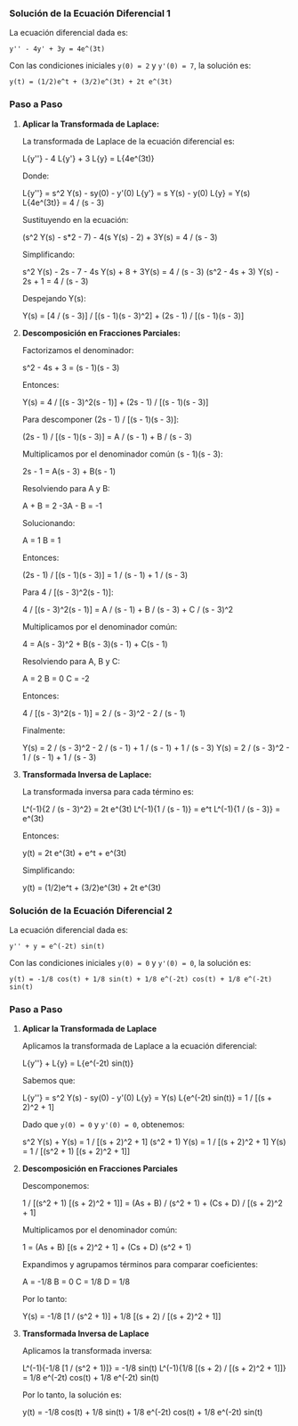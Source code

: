 ### Solución de la Ecuación Diferencial 1

La ecuación diferencial dada es:

    y'' - 4y' + 3y = 4e^(3t)

Con las condiciones iniciales `y(0) = 2` y `y'(0) = 7`, la solución es:

    y(t) = (1/2)e^t + (3/2)e^(3t) + 2t e^(3t)

### Paso a Paso

1. **Aplicar la Transformada de Laplace:**

   La transformada de Laplace de la ecuación diferencial es:

    L{y''} - 4 L{y'} + 3 L{y} = L{4e^(3t)}

   Donde:

    L{y''} = s^2 Y(s) - sy(0) - y'(0)
    L{y'} = s Y(s) - y(0)
    L{y} = Y(s)
    L{4e^(3t)} = 4 / (s - 3)

   Sustituyendo en la ecuación:

    (s^2 Y(s) - s*2 - 7) - 4(s Y(s) - 2) + 3Y(s) = 4 / (s - 3)

   Simplificando:

    s^2 Y(s) - 2s - 7 - 4s Y(s) + 8 + 3Y(s) = 4 / (s - 3)
    (s^2 - 4s + 3) Y(s) - 2s + 1 = 4 / (s - 3)

   Despejando Y(s):

    Y(s) = [4 / (s - 3)] / [(s - 1)(s - 3)^2] + (2s - 1) / [(s - 1)(s - 3)]

2. **Descomposición en Fracciones Parciales:**

   Factorizamos el denominador:

    s^2 - 4s + 3 = (s - 1)(s - 3)

   Entonces:

    Y(s) = 4 / [(s - 3)^2(s - 1)] + (2s - 1) / [(s - 1)(s - 3)]

   Para descomponer (2s - 1) / [(s - 1)(s - 3)]:

    (2s - 1) / [(s - 1)(s - 3)] = A / (s - 1) + B / (s - 3)

   Multiplicamos por el denominador común (s - 1)(s - 3):

    2s - 1 = A(s - 3) + B(s - 1)

   Resolviendo para A y B:

    A + B = 2
    -3A - B = -1

   Solucionando:

    A = 1
    B = 1

   Entonces:

    (2s - 1) / [(s - 1)(s - 3)] = 1 / (s - 1) + 1 / (s - 3)

   Para 4 / [(s - 3)^2(s - 1)]:

    4 / [(s - 3)^2(s - 1)] = A / (s - 1) + B / (s - 3) + C / (s - 3)^2

   Multiplicamos por el denominador común:

    4 = A(s - 3)^2 + B(s - 3)(s - 1) + C(s - 1)

   Resolviendo para A, B y C:

    A = 2
    B = 0
    C = -2

   Entonces:

    4 / [(s - 3)^2(s - 1)] = 2 / (s - 3)^2 - 2 / (s - 1)

   Finalmente:

    Y(s) = 2 / (s - 3)^2 - 2 / (s - 1) + 1 / (s - 1) + 1 / (s - 3)
    Y(s) = 2 / (s - 3)^2 - 1 / (s - 1) + 1 / (s - 3)

3. **Transformada Inversa de Laplace:**

   La transformada inversa para cada término es:

    L^(-1){2 / (s - 3)^2} = 2t e^(3t)
    L^(-1){1 / (s - 1)} = e^t
    L^(-1){1 / (s - 3)} = e^(3t)

   Entonces:

    y(t) = 2t e^(3t) + e^t + e^(3t)

   Simplificando:

    y(t) = (1/2)e^t + (3/2)e^(3t) + 2t e^(3t)


### Solución de la Ecuación Diferencial 2

La ecuación diferencial dada es:

    y'' + y = e^(-2t) sin(t)

Con las condiciones iniciales `y(0) = 0` y `y'(0) = 0`, la solución es:

    y(t) = -1/8 cos(t) + 1/8 sin(t) + 1/8 e^(-2t) cos(t) + 1/8 e^(-2t) sin(t)

### Paso a Paso

1. **Aplicar la Transformada de Laplace**

   Aplicamos la transformada de Laplace a la ecuación diferencial:

    L{y''} + L{y} = L{e^(-2t) sin(t)}

   Sabemos que:

    L{y''} = s^2 Y(s) - sy(0) - y'(0)
    L{y} = Y(s)
    L{e^(-2t) sin(t)} = 1 / [(s + 2)^2 + 1]

   Dado que `y(0) = 0` y `y'(0) = 0`, obtenemos:

    s^2 Y(s) + Y(s) = 1 / [(s + 2)^2 + 1]
    (s^2 + 1) Y(s) = 1 / [(s + 2)^2 + 1]
    Y(s) = 1 / [(s^2 + 1) [(s + 2)^2 + 1]]

2. **Descomposición en Fracciones Parciales**

   Descomponemos:

    1 / [(s^2 + 1) [(s + 2)^2 + 1]] = (As + B) / (s^2 + 1) + (Cs + D) / [(s + 2)^2 + 1]

   Multiplicamos por el denominador común:

    1 = (As + B) [(s + 2)^2 + 1] + (Cs + D) (s^2 + 1)

   Expandimos y agrupamos términos para comparar coeficientes:

    A = -1/8
    B = 0
    C = 1/8
    D = 1/8

   Por lo tanto:

    Y(s) = -1/8 [1 / (s^2 + 1)] + 1/8 [(s + 2) / [(s + 2)^2 + 1]]

3. **Transformada Inversa de Laplace**

   Aplicamos la transformada inversa:

    L^(-1){-1/8 [1 / (s^2 + 1)]} = -1/8 sin(t)
    L^(-1){1/8 [(s + 2) / [(s + 2)^2 + 1]]} = 1/8 e^(-2t) cos(t) + 1/8 e^(-2t) sin(t)

   Por lo tanto, la solución es:

    y(t) = -1/8 cos(t) + 1/8 sin(t) + 1/8 e^(-2t) cos(t) + 1/8 e^(-2t) sin(t)
